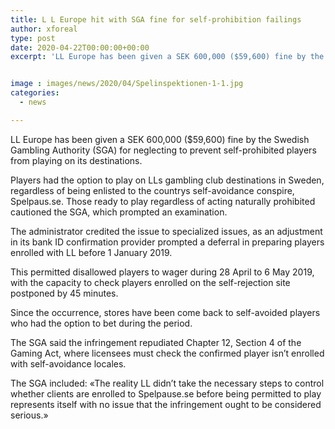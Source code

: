 ```yaml
---
title: L L Europe hit with SGA fine for self-prohibition failings
author: xforeal 
type: post
date: 2020-04-22T00:00:00+00:00
excerpt: 'LL Europe has been given a SEK 600,000 ($59,600) fine by the Swedish Gambling Authority (SGA) for neglecting to prevent self-prohibited players from playing on its sites '


image : images/news/2020/04/Spelinspektionen-1-1.jpg
categories:
  - news

---
```

LL Europe has been given a SEK 600,000 ($59,600) fine by the Swedish Gambling Authority (SGA) for neglecting to prevent self-prohibited players from playing on its destinations. 

Players had the option to play on LLs gambling club destinations in Sweden, regardless of being enlisted to the countrys self-avoidance conspire, Spelpaus.se. Those ready to play regardless of acting naturally prohibited cautioned the SGA, which prompted an examination. 

The administrator credited the issue to specialized issues, as an adjustment in its bank ID confirmation provider prompted a deferral in preparing players enrolled with LL before 1 January 2019. 

This permitted disallowed players to wager during 28 April to 6 May 2019, with the capacity to check players enrolled on the self-rejection site postponed by 45 minutes. 

Since the occurrence, stores have been come back to self-avoided players who had the option to bet during the period. 

The SGA said the infringement repudiated Chapter 12, Section 4 of the Gaming Act, where licensees must check the confirmed player isn&#8217;t enrolled with self-avoidance locales. 

The SGA included: &#171;The reality LL didn&#8217;t take the necessary steps to control whether clients are enrolled to Spelpause.se before being permitted to play represents itself with no issue that the infringement ought to be considered serious.&#187;